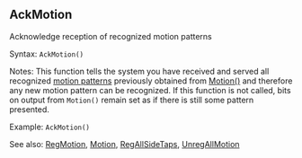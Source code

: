 ## AckMotion

Acknowledge reception of recognized motion patterns

Syntax: `AckMotion()`

Notes: This function tells  the system you have received and served all recognized [motion patterns](/api-native-functions/motion-pattern-type-list-definition.md) previously obtained from [Motion()](/api-native-functions/motion.md) and therefore any new motion pattern can be recognized. If this function is not called, bits on output from `Motion()` remain set as if there is still some pattern presented.

Example: `AckMotion()`

See also: [RegMotion](/api-native-functions/regmotion.md), [Motion](/api-native-functions/motion.md), [RegAllSideTaps](/api-native-functions/regallsidetaps.md), [UnregAllMotion](/api-native-functions/unregallmotion.md)